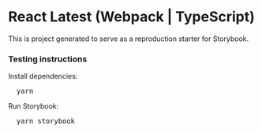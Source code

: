 <h1>React Latest (Webpack | TypeScript)</h1>

<p>
  This is project generated to serve as a reproduction starter for Storybook.
</p>

<h3>Testing instructions</h3>

<p>Install dependencies:</p>
<pre>
  yarn
</pre>

<p>Run Storybook:</p>
<pre>
  yarn storybook
</pre>
